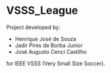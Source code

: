# VSSS_League

Project developed by:
- Henrique José de Souza
- Jadir Pires de Borba Junior
- José Augusto Cenci Castilho

for IEEE VSSS (Very Small Size Soccer).
